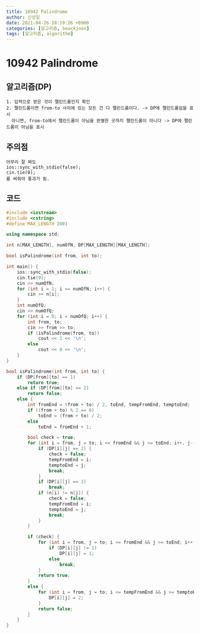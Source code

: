 ```yaml
---
title: 10942 Palindrome
author: 신성일
date: 2021-04-26 18:19:26 +0900
categories: [알고리즘, beackjoon]
tags: [알고리즘, algorithm]
---
```


# 10942 Palindrome

## 알고리즘(DP)

    1. 입력으로 받은 것이 팰린드롬인지 확인
    2. 팰린드롬이면 from-to 사이에 있는 모든 건 다 팰린드롬이다. -> DP에 팰린드롬임을 표시
      아니면, from-to에서 팰린드롬이 아님을 판별한 곳까지 팰린드롬이 아니다 -> DP에 팰린드롬이 아님을 표시

## 주의점

    아무리 잘 짜도
    ios::sync_with_stdio(false);
    cin.tie(0);
    를 써줘야 통과가 됨.

## 코드

```cpp
#include <iostream>
#include <cstring>
#define MAX_LENGTH 2001

using namespace std;

int n[MAX_LENGTH], numOfN, DP[MAX_LENGTH][MAX_LENGTH];

bool isPalindrome(int from, int to);

int main() {
	ios::sync_with_stdio(false);
	cin.tie(0);
	cin >> numOfN;
	for (int i = 1; i <= numOfN; i++) {
		cin >> n[i];
	}
	int numOfQ;
	cin >> numOfQ;
	for (int i = 0; i < numOfQ; i++) {
		int from, to;
		cin >> from >> to;
		if (isPalindrome(from, to))
			cout << 1 << '\n';
		else
			cout << 0 << '\n';
	}
}

bool isPalindrome(int from, int to) {
	if (DP[from][to] == 1)
		return true;
	else if (DP[from][to] == 2)
		return false;
	else {
		int fromEnd = (from + to) / 2, toEnd, tempFromEnd, temptoEnd;
		if ((from + to) % 2 == 0)
			toEnd = (from + to) / 2;
		else
			toEnd = fromEnd + 1;

		bool check = true;
		for (int i = from, j = to; i <= fromEnd && j >= toEnd; i++, j--) {
			if (DP[i][j] == 2) {
				check = false;
				tempFromEnd = i;
				temptoEnd = j;
				break;
			}
			if (DP[i][j] == 1)
				break;
			if (n[i] != n[j]) {
				check = false;
				tempFromEnd = i;
				temptoEnd = j;
				break;
			}
		}

		if (check) {
			for (int i = from, j = to; i <= fromEnd && j >= toEnd; i++, j--) {
				if (DP[i][j] != 1)
					DP[i][j] = 1;
				else
					break;
			}
			return true;
		}
		else {
			for (int i = from, j = to; i <= tempFromEnd && j >= temptoEnd; i++, j--) {
				DP[i][j] = 2;
			}
			return false;
		}
	}
}
```
